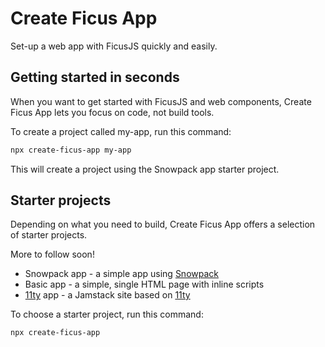 # Create Ficus App

Set-up a web app with FicusJS quickly and easily.

## Getting started in seconds

When you want to get started with FicusJS and web components, Create Ficus App lets you focus on code, not build tools.

To create a project called my-app, run this command:

```bash
npx create-ficus-app my-app
```

This will create a project using the Snowpack app starter project.

## Starter projects

Depending on what you need to build, Create Ficus App offers a selection of starter projects.

More to follow soon!

- Snowpack app - a simple app using [Snowpack](https://www.snowpack.dev/)
- Basic app - a simple, single HTML page with inline scripts
- [11ty](https://www.11ty.dev/) app - a Jamstack site based on [11ty](https://www.11ty.dev/)

To choose a starter project, run this command:

```bash
npx create-ficus-app
```
